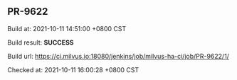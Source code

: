 <h2><a name="pr-9622" class="anchor" href="#pr-9622" rel="nofollow" aria-hidden="true"><span class="octicon octicon-link"></span></a>PR-9622</h2>

<p>Build at: 2021-10-11 14:51:00 +0800 CST</p>

<p>Build result: <strong>SUCCESS</strong></p>

<p>Build url: <a href="https://ci.milvus.io:18080/jenkins/job/milvus-ha-ci/job/PR-9622/1/" rel="nofollow">https://ci.milvus.io:18080/jenkins/job/milvus-ha-ci/job/PR-9622/1/</a></p>

<p>Checked at: 2021-10-11 16:00:28 +0800 CST</p>

